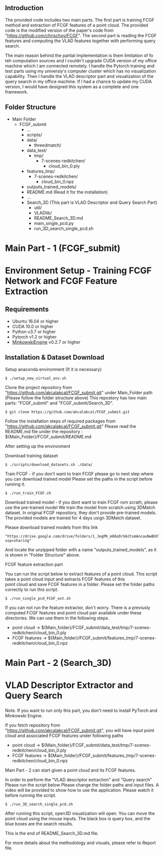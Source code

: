 
## Introduction

The provided code includes two main parts. The first part is training FCGF method and extraction of FCGF features of a point cloud.
The provided code is the modified version of the paper's code from "https://github.com/chrischoy/FCGF". The second part
is reading the FCGF features and computing the VLAD features together with performing query search. 

The main reason behind the partial implementation is them limitation of fo teh computation sources and I couldn't upgrade CUDA version 
of my office machine which I am connected remotely. I handle the Pytorch training and test parts using my universiy's computer cluster
which has no visualization capability. Then I handle the VLAD descriptor part and visualization of the query search in my office machine. 
If I had a chance to update my CUDA version, I would have designed this system as a complete and one framework. 


## Folder Structure

 * Main Folder
	* FCGF_submit
		* ...
		* scripts/
		* data/
			* threedmatch/
		* data_test/
			* tmp/
				* 7-scenes-redkitchen/
					* cloud_bin_0.ply
		* features_tmp/
			* 7-scenes-redkitchen/
				* cloud_bin_0.npz
		* outputs_trained_models/
		* README.md (Read it for the installation)
		* ...
		* Search_3D (This part is VLAD Descriptor and Query Search Part)
			* util/
			* VLADlib/
			* README_Search_3D.md
			* main_single_pcd.py
			* run_3D_search_single_pcd.sh

			


### 
#  Main Part - 1 (FCGF_submit)
#  Environment Setup - Training FCGF Network and FCGF Feature Extraction
###

## Requirements

- Ubuntu 16.04 or higher
- CUDA 10.0 or higher
- Python v3.7 or higher
- Pytorch v1.2 or higher
- [MinkowskiEngine](https://github.com/stanfordvl/MinkowskiEngine) v0.2.7 or higher


## Installation & Dataset Download

Setup anaconda environment (If it is necessary)

```
$ ./setup_new_virtual_env.sh
```



Clone the project repository from "https://github.com/akcalakcal/FCGF_submit.git" under Main_Folder path (Please follow the folder structure above)
This repostory has two main parts: "FCGF_submit" and "FCGF_submit/Search_3D".

```
$ git clone https://github.com/akcalakcal/FCGF_submit.git
```

Follow the installation steps of required packages from "https://github.com/akcalakcal/FCGF_submit.git"
Please read the README.md file under the repository : ${Main_Folder}/FCGF_submit/README.md

After setting up the environment

Download training dataset

```
$ ./scripts/download_datasets.sh ./data/
```

Train FCGF - if you don't want to train FCGF please go to next step where you can download trained model
Please set the paths in the script before running it. 

```
$ ./run_train_FCGF.sh
```

Download trained model - if you dont want to train FCGF rom scrath, please use the pre-trained model 
We train the model from scratch using 3DMatch dataset. In original FCGF repository, they don't provide pre-trained models.
The provided models are trained for 4 days usign 3DMatch dataset.

Please download trained models from this link 
```
"https://drive.google.com/drive/folders/1_JegPK_m86oDrUAJtxmAncauNwBUVTGz?usp=sharing"
```
And locate the unzipped folder with a name "outputs_trained_models", as it is shown in "Folder Structure" above. 

FCGF feature extraction part

You can run the script below to extract features of a point cloud. 
This script takes a point cloud input and extracts FCGF features of this  
point cloud and save FCGF features in a folder. 
Please set the folder paths correctly to run this script. 

```
$ ./run_single_pcd_FCGF_ext.sh
```

If you can not run the feature extractor, don't worry. 
There is a previusly computed FCGF features and point cloud pair available 
under these directories. We can use them in the following steps. 
* point cloud -> ${Main_folder}/FCGF_submit/data_test/tmp/7-scenes-redkitchen/cloud_bin_0.ply
* FCGF features -> ${Main_folder}/FCGF_submit/features_tmp/7-scenes-redkitchen/cloud_bin_0.npz


### 
#  Main Part - 2 (Search_3D)
#  VLAD Descriptor Extractor and Query Search
###

Note. If you want to run only this part, you don't need to install PyTorch and Minkowski Engine. 


If you fetch repository from "https://github.com/akcalakcal/FCGF_submit.git", 
you will have input point cloud and associated FCGF features under following paths
* point cloud -> ${Main_folder}/FCGF_submit/data_test/tmp/7-scenes-redkitchen/cloud_bin_0.ply
* FCGF features -> ${Main_folder}/FCGF_submit/features_tmp/7-scenes-redkitchen/cloud_bin_0.npz

Main Part - 2  can start given a point cloud and its FCGF features. 

In order to perform the "VLAD descriptor extraction" and "Query search"
Please run the script below
Please change the folder paths and input files. 
A video will be provided to show how to use the application. Please watch it before running the script. 

```
$ ./run_3D_search_single_pcd.sh
```

After running this script, open3D visualization will open.
You can move the point cloud using the mouse inputs.
The black box is query box, and the blue boxes are the search results. 


This is the end of README_Search_3D.md file. 

For more details about the methodology and visuals, please refer to Report file. 












